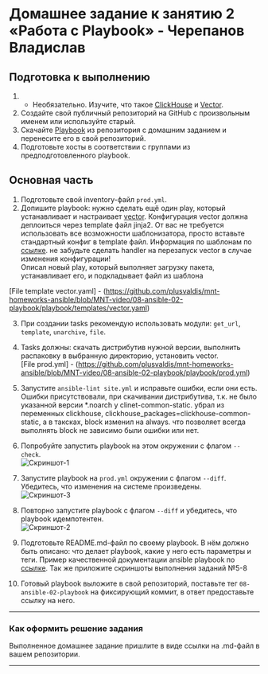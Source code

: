 # Домашнее задание к занятию 2 «Работа с Playbook» - Черепанов Владислав

## Подготовка к выполнению

1. * Необязательно. Изучите, что такое [ClickHouse](https://www.youtube.com/watch?v=fjTNS2zkeBs) и [Vector](https://www.youtube.com/watch?v=CgEhyffisLY).
2. Создайте свой публичный репозиторий на GitHub с произвольным именем или используйте старый.
3. Скачайте [Playbook](./playbook/) из репозитория с домашним заданием и перенесите его в свой репозиторий.
4. Подготовьте хосты в соответствии с группами из предподготовленного playbook.

## Основная часть

1. Подготовьте свой inventory-файл `prod.yml`.
2. Допишите playbook: нужно сделать ещё один play, который устанавливает и настраивает [vector](https://vector.dev). Конфигурация vector должна деплоиться через template файл jinja2. От вас не требуется использовать все возможности шаблонизатора, просто вставьте стандартный конфиг в template файл. Информация по шаблонам по [ссылке](https://www.dmosk.ru/instruktions.php?object=ansible-nginx-install). не забудьте сделать handler на перезапуск vector в случае изменения конфигурации!  
Описал новый play, который выполняет загрузку пакета, устанавливает его, и подкладывает файл из шаблона  

[File template vector.yaml] - (https://github.com/plusvaldis/mnt-homeworks-ansible/blob/MNT-video/08-ansible-02-playbook/playbook/templates/vector.yaml)  

3. При создании tasks рекомендую использовать модули: `get_url`, `template`, `unarchive`, `file`.
4. Tasks должны: скачать дистрибутив нужной версии, выполнить распаковку в выбранную директорию, установить vector.  
[File prod.yml] - (https://github.com/plusvaldis/mnt-homeworks-ansible/blob/MNT-video/08-ansible-02-playbook/playbook/prod.yml) 

5. Запустите `ansible-lint site.yml` и исправьте ошибки, если они есть.  
Ошибки присутствовали, при скачивании дистрибутива, т.к. не было указанной версии *.noarch у clinet-common-static. убрал из переменных clickhouse, clickhouse_packages=clickhouse-common-static, а в таксках, block изменил на always. что позволяет всегда выполнять block не зависимо были ошибки или нет.  

6. Попробуйте запустить playbook на этом окружении с флагом `--check`.  
![Скриншот-1](https://github.com/plusvaldis/mnt-homeworks-ansible/tree/MNT-video/08-ansible-02-playbook/img/img1.png) 
7. Запустите playbook на `prod.yml` окружении с флагом `--diff`. Убедитесь, что изменения на системе произведены.  
![Скриншот-3](https://github.com/plusvaldis/mnt-homeworks-ansible/tree/MNT-video/08-ansible-02-playbook/img/img3.png)
8. Повторно запустите playbook с флагом `--diff` и убедитесь, что playbook идемпотентен.  
![Скриншот-2](https://github.com/plusvaldis/mnt-homeworks-ansible/tree/MNT-video/08-ansible-02-playbook/img/img2.png)   

9. Подготовьте README.md-файл по своему playbook. В нём должно быть описано: что делает playbook, какие у него есть параметры и теги. Пример качественной документации ansible playbook по [ссылке](https://github.com/opensearch-project/ansible-playbook). Так же приложите скриншоты выполнения заданий №5-8
10. Готовый playbook выложите в свой репозиторий, поставьте тег `08-ansible-02-playbook` на фиксирующий коммит, в ответ предоставьте ссылку на него.

---

### Как оформить решение задания

Выполненное домашнее задание пришлите в виде ссылки на .md-файл в вашем репозитории.

---
